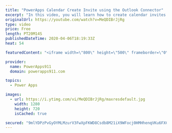 ```yaml
---
title: "PowerApps Calendar Create Invite using the Outlook Connector"
excerpt: "In this video, you will learn how to create calendar invites in Outlook using Power Apps. Attendenees, location, recurrence, status, and more are all covered in full detail. We leave no stone unturned.  Power Apps Training https://training.PowerApps911.com"
originalUrl: https://youtube.com/watch?v=MeQDIBrJjRg
type: video
price: Free
length: PT20M14S
publishedDateTime: 2020-04-06T18:19:33Z
heat: 54

featuredContent: "<iframe width=\"800\" height=\"500\" frameborder=\"0\" src=\"https://www.youtube.com/embed/MeQDIBrJjRg\" allow=\"accelerometer; autoplay; encrypted-media; gyroscope; picture-in-picture\" allowfullscreen></iframe>"

provider:
  name: PowerApps911
  domain: powerapps911.com

topics:
  - Power Apps

images:
  - url: https://i.ytimg.com/vi/MeQDIBrJjRg/maxresdefault.jpg
    width: 1280
    height: 720
    isCached: true

secured: "9mlYDPzPvGyOYMLMzurV3FwXpFKWD8Csdb8M21iX9WFocj0HMHhenqVKu6FXCwE2wLKHVR7J2wMGk9D5S9F7OLNC+cyDOSztfOpvGM1Wm+Lvn/o8KB3US/t6FD4rpPVM/C640tfTbZxif/yjimyiyYbG+Gdzkj0LwIkIdGvEKeGc8bXgQRtWE9QvaIBlF+0WpT5n8pVpwO/4qz/covY+KTqpSBzpNZdQdxbO/+6IxkXxfEFrVisPBOynqVloLGSqpesf7/GiB0fRrWhDbSQrrf2/5yentJkUpHK5H+1pVQhVZj4NJzmj+Y4RgJEoQAMzh1fRo7WBhvmkwZ1qVZGLSE8krU4+OB16RitGhdMdFcBicHJReqqyMGTPSpu0npH5f59ULEk5Wagf0+mOEbuZIw==;RBdhrdigoDq6CGihjTkKQw=="
---
```


